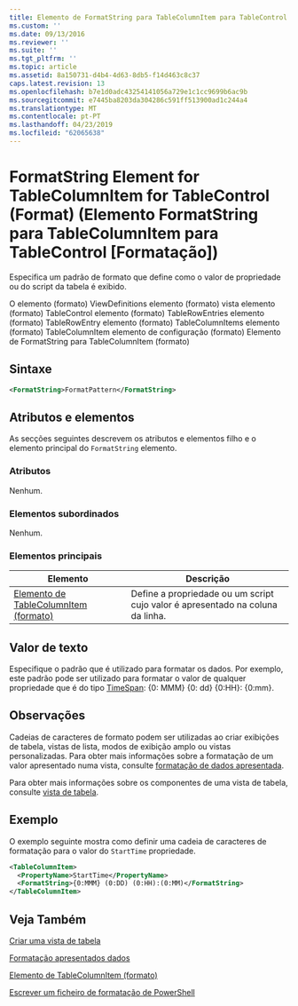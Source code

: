 ```yaml
---
title: Elemento de FormatString para TableColumnItem para TableControl (formato) | Documentos da Microsoft
ms.custom: ''
ms.date: 09/13/2016
ms.reviewer: ''
ms.suite: ''
ms.tgt_pltfrm: ''
ms.topic: article
ms.assetid: 8a150731-d4b4-4d63-8db5-f14d463c8c37
caps.latest.revision: 13
ms.openlocfilehash: b7e1d0adc43254141056a729e1c1cc9699b6ac9b
ms.sourcegitcommit: e7445ba8203da304286c591ff513900ad1c244a4
ms.translationtype: MT
ms.contentlocale: pt-PT
ms.lasthandoff: 04/23/2019
ms.locfileid: "62065638"
---
```

# <a name="formatstring-element-for-tablecolumnitem-for-tablecontrol-format"></a>FormatString Element for TableColumnItem for TableControl (Format) (Elemento FormatString para TableColumnItem para TableControl [Formatação])

Especifica um padrão de formato que define como o valor de propriedade ou do script da tabela é exibido.

O elemento (formato) ViewDefinitions elemento (formato) vista elemento (formato) TableControl elemento (formato) TableRowEntries elemento (formato) TableRowEntry elemento (formato) TableColumnItems elemento (formato) TableColumnItem elemento de configuração (formato) Elemento de FormatString para TableColumnItem (formato)

## <a name="syntax"></a>Sintaxe

```xml
<FormatString>FormatPattern</FormatString>
```

## <a name="attributes-and-elements"></a>Atributos e elementos

As secções seguintes descrevem os atributos e elementos filho e o elemento principal do `FormatString` elemento.

### <a name="attributes"></a>Atributos

Nenhum.

### <a name="child-elements"></a>Elementos subordinados

Nenhum.

### <a name="parent-elements"></a>Elementos principais

|Elemento|Descrição|
|-------------|-----------------|
|[Elemento de TableColumnItem (formato)](./tablecolumnitem-element-for-tablecolumnitems-for-tablecontrol-format.md)|Define a propriedade ou um script cujo valor é apresentado na coluna da linha.|

## <a name="text-value"></a>Valor de texto

Especifique o padrão que é utilizado para formatar os dados. Por exemplo, este padrão pode ser utilizado para formatar o valor de qualquer propriedade que é do tipo [TimeSpan](/dotnet/api/System.TimeSpan): {0: MMM} {0: dd} {0:HH}: {0:mm}.

## <a name="remarks"></a>Observações

Cadeias de caracteres de formato podem ser utilizadas ao criar exibições de tabela, vistas de lista, modos de exibição amplo ou vistas personalizadas. Para obter mais informações sobre a formatação de um valor apresentado numa vista, consulte [formatação de dados apresentada](./formatting-displayed-data.md).

Para obter mais informações sobre os componentes de uma vista de tabela, consulte [vista de tabela](./creating-a-table-view.md).

## <a name="example"></a>Exemplo

O exemplo seguinte mostra como definir uma cadeia de caracteres de formatação para o valor do `StartTime` propriedade.

```xml
<TableColumnItem>
  <PropertyName>StartTime</PropertyName>
  <FormatString>{0:MMM} (0:DD) (0:HH):(0:MM)</FormatString>
</TableColumnItem>
```

## <a name="see-also"></a>Veja Também

[Criar uma vista de tabela](./creating-a-table-view.md)

[Formatação apresentados dados](./formatting-displayed-data.md)

[Elemento de TableColumnItem (formato)](./tablecolumnitem-element-for-tablecolumnitems-for-tablecontrol-format.md)

[Escrever um ficheiro de formatação de PowerShell](./writing-a-powershell-formatting-file.md)
